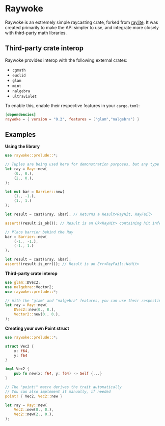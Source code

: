 # Raywoke

Raywoke is an extremely simple raycasting crate, forked from [raylite](https://github.com/heyimrein/raylite). It was created primarily to make the API simpler to use, and integrate more closely with third-party math libraries.

## Third-party crate interop

Raywoke provides interop with the following external crates:
- `cgmath`
- `euclid`
- `glam`
- `mint`
- `nalgebra`
- `ultraviolet`

To enable this, enable their respective features in your `cargo.toml`:

```toml
[dependencies]
raywoke = { version = "0.2", features = ["glam","nalgebra"] }
```

## Examples

**Using the library**
```rust
use raywoke::prelude::*;

// Tuples are being used here for demonstration purposes, but any type which implements the Point trait will work
let ray = Ray::new(
	(0., 0.),
	(2., 0.),
);

let mut bar = Barrier::new(
	(1., -1.),
	(1., 1.)
);

let result = cast(&ray, &bar); // Returns a Result<RayHit, RayFail>

assert!(result.is_ok()); // Result is an Ok<RayHit> containing hit info

// Place barrier behind the Ray
bar = Barrier::new(
	(-1., -1.),
	(-1., 1.)
);

let result = cast(&ray, &bar);
assert!(result.is_err()); // Result is an Err<RayFail::NoHit>
```

**Third-party crate interop**
```rust
use glam::DVec2;
use nalgebra::Vector2;
use raywoke::prelude::*;

// With the "glam" and "nalgebra" features, you can use their respective Vector structs
let ray = Ray::new(
	DVec2::new(0., 0.),
	Vector2::new(0., 0.),
);
```

**Creating your own Point struct**
```rust
use raywoke::prelude::*;

struct Vec2 {
	x: f64,
	y: f64
}

impl Vec2 {
	pub fn new(x: f64, y: f64) -> Self {...}
}

// The "point!" macro derives the trait automatically
// You can also implement it manually, if needed
point! { Vec2, Vec2::new }

let ray = Ray::new(
	Vec2::new(0., 0.),
	Vec2::new(2., 0.),
);
```
